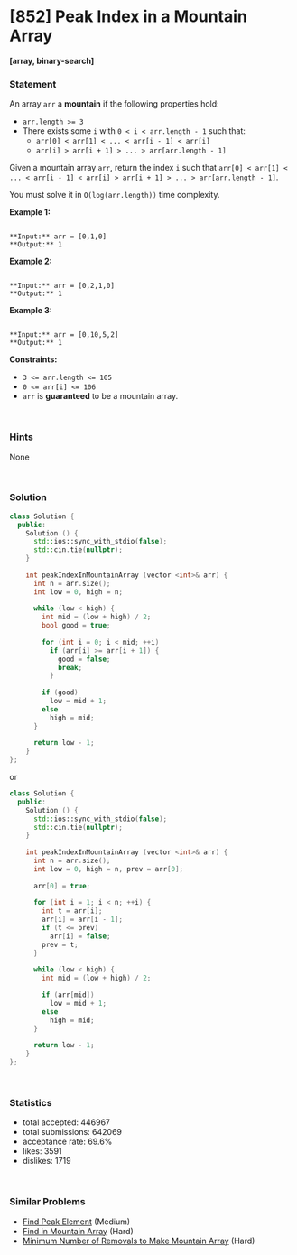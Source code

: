 # [852] Peak Index in a Mountain Array

**[array, binary-search]**

### Statement

An array `arr` a **mountain** if the following properties hold:

* `arr.length >= 3`
* There exists some `i` with `0 < i < arr.length - 1` such that:
	+ `arr[0] < arr[1] < ... < arr[i - 1] < arr[i]`
	+ `arr[i] > arr[i + 1] > ... > arr[arr.length - 1]`



Given a mountain array `arr`, return the index `i` such that `arr[0] < arr[1] < ... < arr[i - 1] < arr[i] > arr[i + 1] > ... > arr[arr.length - 1]`.

You must solve it in `O(log(arr.length))` time complexity.


**Example 1:**

```

**Input:** arr = [0,1,0]
**Output:** 1

```

**Example 2:**

```

**Input:** arr = [0,2,1,0]
**Output:** 1

```

**Example 3:**

```

**Input:** arr = [0,10,5,2]
**Output:** 1

```

**Constraints:**
* `3 <= arr.length <= 105`
* `0 <= arr[i] <= 106`
* `arr` is **guaranteed** to be a mountain array.


<br>

### Hints

None

<br>

### Solution

```cpp
class Solution {
  public:
    Solution () {
      std::ios::sync_with_stdio(false);
      std::cin.tie(nullptr);
    }
  
    int peakIndexInMountainArray (vector <int>& arr) {
      int n = arr.size();
      int low = 0, high = n;
      
      while (low < high) {
        int mid = (low + high) / 2;
        bool good = true;
        
        for (int i = 0; i < mid; ++i)
          if (arr[i] >= arr[i + 1]) {
            good = false;
            break;
          }
        
        if (good)
          low = mid + 1;
        else
          high = mid;
      }
      
      return low - 1;
    }
};
```

or

```cpp
class Solution {
  public:
    Solution () {
      std::ios::sync_with_stdio(false);
      std::cin.tie(nullptr);
    }
  
    int peakIndexInMountainArray (vector <int>& arr) {
      int n = arr.size();
      int low = 0, high = n, prev = arr[0];
      
      arr[0] = true;
      
      for (int i = 1; i < n; ++i) {
        int t = arr[i];
        arr[i] = arr[i - 1];
        if (t <= prev)
          arr[i] = false;
        prev = t;
      }
      
      while (low < high) {
        int mid = (low + high) / 2;
        
        if (arr[mid])
          low = mid + 1;
        else
          high = mid;
      }
      
      return low - 1;
    }
};
```

<br>

### Statistics

- total accepted: 446967
- total submissions: 642069
- acceptance rate: 69.6%
- likes: 3591
- dislikes: 1719

<br>

### Similar Problems

- [Find Peak Element](https://leetcode.com/problems/find-peak-element) (Medium)
- [Find in Mountain Array](https://leetcode.com/problems/find-in-mountain-array) (Hard)
- [Minimum Number of Removals to Make Mountain Array](https://leetcode.com/problems/minimum-number-of-removals-to-make-mountain-array) (Hard)
